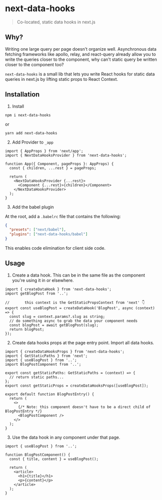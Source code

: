 # next-data-hooks

> Co-located, static data hooks in next.js

## Why?

Writing one large query per page doesn't organize well. Asynchronous data fetching frameworks like apollo, relay, and react-query already allow you to write the queries closer to the component, why can't static query be written closer to the component too?

`next-data-hooks` is a small lib that lets you write React hooks for static data queries in next.js by lifting static props to React Context.

## Installation

1. Install

```
npm i next-data-hooks
```

or

```
yarn add next-data-hooks
```

2. Add Provider to `_app`

```tsx
import { AppProps } from 'next/app';
import { NextDataHooksProvider } from 'next-data-hooks';

function App({ Component, pageProps }: AppProps) {
  const { children, ...rest } = pageProps;

  return (
    <NextDataHooksProvider {...rest}>
      <Component {...rest}>{children}</Component>
    </NextDataHooksProvider>
  );
}
```

3. Add the babel plugin

At the root, add a `.babelrc` file that contains the following:

```json
{
  "presets": ["next/babel"],
  "plugins": ["next-data-hooks/babel"]
}
```

This enables code elimination for client side code.

## Usage

1. Create a data hook. This can be in the same file as the component you're using it in or elsewhere.

```tsx
import { createDataHook } from 'next-data-hooks';
import getBlogPost from '..';

//       this context is the GetStaticPropsContext from 'next' 👇
export const useBlogPost = createDataHook('BlogPost', async (context) => {
  const slug = context.params?.slug as string;
  // do something async to grab the data your component needs
  const blogPost = await getBlogPost(slug);
  return blogPost;
});
```

2. Create data hooks props at the page entry point. Import all data hooks.

```tsx
import { createDataHooksProps } from 'next-data-hooks';
import { GetStaticPaths } from 'next';
import { useBlogPost } from '..';
import BlogPostComponent from '..';

export const getStaticPaths: GetStaticPaths = (context) => {
  // return static paths...
};
export const getStaticProps = createDataHooksProps([useBlogPost]);

export default function BlogPostEntry() {
  return (
    <>
      {/* Note: this component doesn't have to be a direct child of BlogPostEntry */}
      <BlogPostComponent />
    </>
  );
}
```

3. Use the data hook in any component under that page.

```tsx
import { useBlogPost } from '..';

function BlogPostComponent() {
  const { title, content } = useBlogPost();

  return (
    <article>
      <h1>{title}</h1>
      <p>{content}</p>
    </article>
  );
}
```
